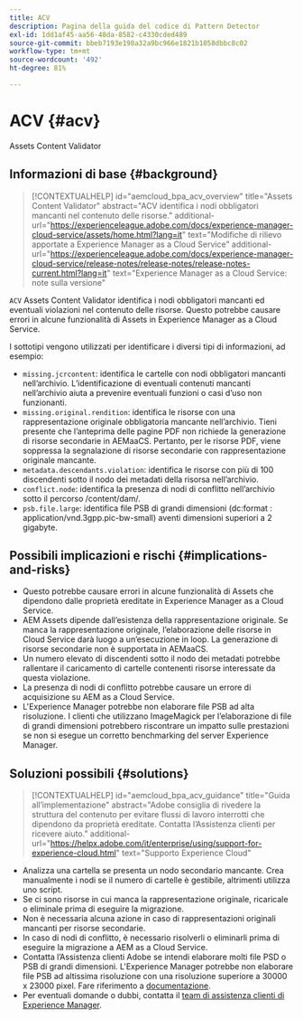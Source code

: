 ```yaml
---
title: ACV
description: Pagina della guida del codice di Pattern Detector
exl-id: 1dd1af45-aa56-48da-8582-c4330cded489
source-git-commit: bbeb7193e198a32a9bc966e1821b1058dbbc8c02
workflow-type: tm+mt
source-wordcount: '492'
ht-degree: 81%

---
```


# ACV {#acv}

Assets Content Validator

## Informazioni di base {#background}

>[!CONTEXTUALHELP]
>id="aemcloud_bpa_acv_overview"
>title="Assets Content Validator"
>abstract="ACV identifica i nodi obbligatori mancanti nel contenuto delle risorse."
>additional-url="https://experienceleague.adobe.com/docs/experience-manager-cloud-service/assets/home.html?lang=it" text="Modifiche di rilievo apportate a Experience Manager as a Cloud Service"
>additional-url="https://experienceleague.adobe.com/docs/experience-manager-cloud-service/release-notes/release-notes/release-notes-current.html?lang=it" text="Experience Manager as a Cloud Service: note sulla versione"

`ACV` Assets Content Validator identifica i nodi obbligatori mancanti ed eventuali violazioni nel contenuto delle risorse. Questo potrebbe causare errori in alcune funzionalità di Assets in Experience Manager as a Cloud Service.

I sottotipi vengono utilizzati per identificare i diversi tipi di informazioni, ad esempio:

* `missing.jcrcontent`: identifica le cartelle con nodi obbligatori mancanti nell’archivio. L’identificazione di eventuali contenuti mancanti nell’archivio aiuta a prevenire eventuali funzioni o casi d’uso non funzionanti.
* `missing.original.rendition`: identifica le risorse con una rappresentazione originale obbligatoria mancante nell’archivio. Tieni presente che l’anteprima delle pagine PDF non richiede la generazione di risorse secondarie in AEMaaCS. Pertanto, per le risorse PDF, viene soppressa la segnalazione di risorse secondarie con rappresentazione originale mancante.
* `metadata.descendants.violation`: identifica le risorse con più di 100 discendenti sotto il nodo dei metadati della risorsa nell’archivio.
* `conflict.node`: identifica la presenza di nodi di conflitto nell’archivio sotto il percorso /content/dam/.
* `psb.file.large`: identifica file PSB di grandi dimensioni (dc:format : application/vnd.3gpp.pic-bw-small) aventi dimensioni superiori a 2 gigabyte.

## Possibili implicazioni e rischi {#implications-and-risks}

* Questo potrebbe causare errori in alcune funzionalità di Assets che dipendono dalle proprietà ereditate in Experience Manager as a Cloud Service.
* AEM Assets dipende dall’esistenza della rappresentazione originale. Se manca la rappresentazione originale, l’elaborazione delle risorse in Cloud Service darà luogo a un’esecuzione in loop. La generazione di risorse secondarie non è supportata in AEMaaCS.
* Un numero elevato di discendenti sotto il nodo dei metadati potrebbe rallentare il caricamento di cartelle contenenti risorse interessate da questa violazione.
* La presenza di nodi di conflitto potrebbe causare un errore di acquisizione su AEM as a Cloud Service.
* L&#39;Experience Manager potrebbe non elaborare file PSB ad alta risoluzione. I clienti che utilizzano ImageMagick per l’elaborazione di file di grandi dimensioni potrebbero riscontrare un impatto sulle prestazioni se non si esegue un corretto benchmarking del server Experience Manager.

## Soluzioni possibili {#solutions}

>[!CONTEXTUALHELP]
>id="aemcloud_bpa_acv_guidance"
>title="Guida all’implementazione"
>abstract="Adobe consiglia di rivedere la struttura del contenuto per evitare flussi di lavoro interrotti che dipendono da proprietà ereditate. Contatta l’Assistenza clienti per ricevere aiuto."
>additional-url="https://helpx.adobe.com/it/enterprise/using/support-for-experience-cloud.html" text="Supporto Experience Cloud"

* Analizza una cartella se presenta un nodo secondario mancante. Crea manualmente i nodi se il numero di cartelle è gestibile, altrimenti utilizza uno script.
* Se ci sono risorse in cui manca la rappresentazione originale, ricaricale o eliminale prima di eseguire la migrazione.
* Non è necessaria alcuna azione in caso di rappresentazioni originali mancanti per risorse secondarie.
* In caso di nodi di conflitto, è necessario risolverli o eliminarli prima di eseguire la migrazione a AEM as a Cloud Service.
* Contatta l’Assistenza clienti Adobe se intendi elaborare molti file PSD o PSB di grandi dimensioni. L&#39;Experience Manager potrebbe non elaborare file PSB ad altissima risoluzione con una risoluzione superiore a 30000 x 23000 pixel. Fare riferimento a [documentazione](https://experienceleague.adobe.com/docs/experience-manager-64/assets/extending/best-practices-for-imagemagick.html).
* Per eventuali domande o dubbi, contatta il [team di assistenza clienti di Experience Manager](https://helpx.adobe.com/it/enterprise/using/support-for-experience-cloud.html).
